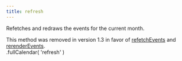 ```yaml
---
title: refresh
---
```


Refetches and redraws the events for the current month.

<div class='removed-notice'>
This method was removed in version 1.3 in favor of <a href='refetchEvents'>refetchEvents</a> and <a href='rerenderEvents'>rerenderEvents</a>.
</div>

<div class='spec' markdown='1'>
.fullCalendar( 'refresh' )
</div>
